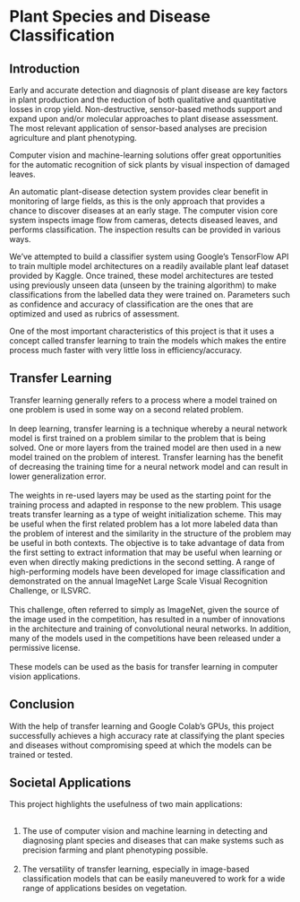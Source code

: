 # Plant Species and Disease Classification 
## Introduction
Early and accurate detection and diagnosis of plant disease are key factors in plant production and the reduction of both qualitative and quantitative losses in crop yield. 
Non-destructive, sensor-based methods support and expand upon and/or molecular approaches to plant disease assessment. The most relevant application of sensor-based analyses 
are precision agriculture and plant phenotyping.

Computer vision and machine-learning solutions offer great opportunities for the automatic recognition of sick plants by visual inspection of damaged leaves.

An automatic plant-disease detection system provides clear benefit in monitoring of large fields, as this is the only approach that provides a chance to discover diseases at 
an early stage. The computer vision core system inspects image flow from cameras, detects diseased leaves, and performs classification. The inspection results can be provided 
in various ways.

We’ve attempted to build a classifier system using Google’s TensorFlow API to train multiple model architectures on a readily available plant leaf dataset provided by Kaggle. 
Once trained, these model architectures are tested using previously unseen data (unseen by the training algorithm) to make classifications from the labelled data they were 
trained on. Parameters such as confidence and accuracy of classification are the ones that are optimized and used as rubrics of assessment. 

One of the most important characteristics of this project is that it uses a concept called transfer learning to train the models which makes the entire process much faster 
with very little loss in efficiency/accuracy.



## Transfer Learning
Transfer learning generally refers to a process where a model trained on one problem is used in some way on a second related problem.<br><br>
In deep learning, transfer learning is a technique whereby a neural network model is first trained on a problem similar to the problem that is being solved. 
One or more layers from the trained model are then used in a new model trained on the problem of interest.
Transfer learning has the benefit of decreasing the training time for a neural network model and can result in lower generalization error.<br><br>
The weights in re-used layers may be used as the starting point for the training process and adapted in response to the new problem. This usage treats transfer learning as 
a type of weight initialization scheme. This may be useful when the first related problem has a lot more labeled data than the problem of interest and the similarity in the 
structure of the problem may be useful in both contexts. The objective is to take advantage of data from the first setting to extract information that may be useful when learning or even when directly making predictions in the second setting.
A range of high-performing models have been developed for image classification and demonstrated on the annual ImageNet Large Scale Visual Recognition Challenge, or ILSVRC.<br><br>
This challenge, often referred to simply as ImageNet, given the source of the image used in the competition, has resulted in a number of innovations in the architecture and 
training of convolutional neural networks. In addition, many of the models used in the competitions have been released under a permissive license.<br><br>
These models can be used as the basis for transfer learning in computer vision applications.

## Conclusion
With the help of transfer learning and Google Colab’s GPUs, this project successfully achieves a high accuracy rate at classifying the plant species and diseases without 
compromising speed at which the models can be trained or tested. 



## Societal Applications
This project highlights the usefulness of two main applications:<br><br>
1)	The use of computer vision and machine learning in detecting and diagnosing plant species and diseases that can make systems such as precision farming and 
plant phenotyping possible.<br><br>
2)	The versatility of transfer learning, especially in image-based classification models that can be easily maneuvered to work for a wide range of applications 
besides on vegetation.
